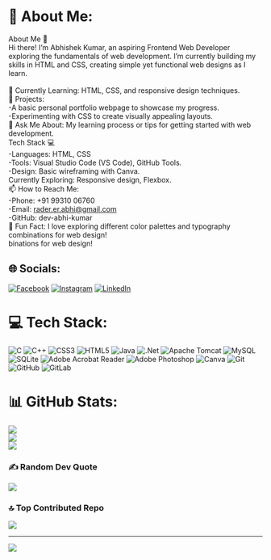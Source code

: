# 💫 About Me:
About Me 👋<br>Hi there! I’m Abhishek Kumar, an aspiring Frontend Web Developer exploring the fundamentals of web development. I’m currently building my skills in HTML and CSS, creating simple yet functional web designs as I learn.<br><br>🌱 Currently Learning: HTML, CSS, and responsive design techniques.<br>🚀 Projects:<br>-A basic personal portfolio webpage to showcase my progress.<br>-Experimenting with CSS to create visually appealing layouts.<br>💬 Ask Me About: My learning process or tips for getting started with web development.<br>Tech Stack 💻<br>-Languages: HTML, CSS<br>-Tools: Visual Studio Code (VS Code), GitHub Tools.<br>-Design: Basic wireframing with Canva.<br>Currently Exploring: Responsive design, Flexbox.<br>📫 How to Reach Me:<br>-Phone: +91 99310 06760<br>-Email: rader.er.abhi@gmail.com<br>-GitHub: dev-abhi-kumar<br>🌟 Fun Fact: I love exploring different color palettes and typography combinations for web design!<br>binations for web design!


## 🌐 Socials:
[![Facebook](https://img.shields.io/badge/Facebook-%231877F2.svg?logo=Facebook&logoColor=white)](https://facebook.com/#) [![Instagram](https://img.shields.io/badge/Instagram-%23E4405F.svg?logo=Instagram&logoColor=white)](https://instagram.com/mr___cute_raj) [![LinkedIn](https://img.shields.io/badge/LinkedIn-%230077B5.svg?logo=linkedin&logoColor=white)](https://linkedin.com/in/#) 

# 💻 Tech Stack:
![C](https://img.shields.io/badge/c-%2300599C.svg?style=plastic&logo=c&logoColor=white) ![C++](https://img.shields.io/badge/c++-%2300599C.svg?style=plastic&logo=c%2B%2B&logoColor=white) ![CSS3](https://img.shields.io/badge/css3-%231572B6.svg?style=plastic&logo=css3&logoColor=white) ![HTML5](https://img.shields.io/badge/html5-%23E34F26.svg?style=plastic&logo=html5&logoColor=white) ![Java](https://img.shields.io/badge/java-%23ED8B00.svg?style=plastic&logo=openjdk&logoColor=white) ![.Net](https://img.shields.io/badge/.NET-5C2D91?style=plastic&logo=.net&logoColor=white) ![Apache Tomcat](https://img.shields.io/badge/apache%20tomcat-%23F8DC75.svg?style=plastic&logo=apache-tomcat&logoColor=black) ![MySQL](https://img.shields.io/badge/mysql-4479A1.svg?style=plastic&logo=mysql&logoColor=white) ![SQLite](https://img.shields.io/badge/sqlite-%2307405e.svg?style=plastic&logo=sqlite&logoColor=white) ![Adobe Acrobat Reader](https://img.shields.io/badge/Adobe%20Acrobat%20Reader-EC1C24.svg?style=plastic&logo=Adobe%20Acrobat%20Reader&logoColor=white) ![Adobe Photoshop](https://img.shields.io/badge/adobe%20photoshop-%2331A8FF.svg?style=plastic&logo=adobe%20photoshop&logoColor=white) ![Canva](https://img.shields.io/badge/Canva-%2300C4CC.svg?style=plastic&logo=Canva&logoColor=white) ![Git](https://img.shields.io/badge/git-%23F05033.svg?style=plastic&logo=git&logoColor=white) ![GitHub](https://img.shields.io/badge/github-%23121011.svg?style=plastic&logo=github&logoColor=white) ![GitLab](https://img.shields.io/badge/gitlab-%23181717.svg?style=plastic&logo=gitlab&logoColor=white)
# 📊 GitHub Stats:
![](https://github-readme-stats.vercel.app/api?username=dev-abhi-kumar&theme=vue&hide_border=true&include_all_commits=false&count_private=false)<br/>
![](https://github-readme-streak-stats.herokuapp.com/?user=dev-abhi-kumar&theme=vue&hide_border=true)<br/>
![](https://github-readme-stats.vercel.app/api/top-langs/?username=dev-abhi-kumar&theme=vue&hide_border=true&include_all_commits=false&count_private=false&layout=compact)

### ✍️ Random Dev Quote
![](https://quotes-github-readme.vercel.app/api?type=vetical&theme=radical)

### 🔝 Top Contributed Repo
![](https://github-contributor-stats.vercel.app/api?username=dev-abhi-kumar&limit=5&theme=dark&combine_all_yearly_contributions=true)

---
[![](https://visitcount.itsvg.in/api?id=dev-abhi-kumar&icon=0&color=0)](https://visitcount.itsvg.in)

<!-- Proudly created with GPRM ( https://gprm.itsvg.in ) -->
